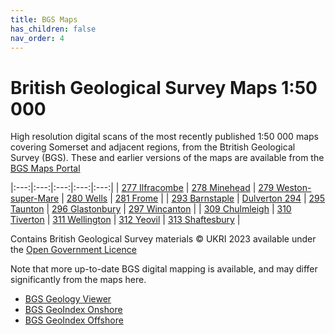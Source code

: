 ```yaml
---
title: BGS Maps
has_children: false
nav_order: 4
---
```


# British Geological Survey Maps 1:50 000

High resolution digital scans of the most recently published 1:50 000 maps covering Somerset and adjacent regions, from the Btritish Geological Survey (BGS). These and earlier versions of the maps are available from the [BGS Maps Portal](https://www.bgs.ac.uk/information-hub/bgs-maps-portal/)

|:---:|:---:|:---:|:---:|:---:|
| [277 Ilfracombe](https://largeimages.bgs.ac.uk/iip/mapsportal.html?id=1001770) | [278 Minehead](https://largeimages.bgs.ac.uk/iip/mapsportal.html?id=1001771) | [279 Weston-super-Mare](https://largeimages.bgs.ac.uk/iip/mapsportal.html?id=1001772) | [280 Wells](https://largeimages.bgs.ac.uk/iip/mapsportal.html?id=1001773) | [281 Frome](https://largeimages.bgs.ac.uk/iip/mapsportal.html?id=1001774) |
| [293 Barnstaple](https://largeimages.bgs.ac.uk/iip/mapsportal.html?id=1001785) | [Dulverton 294](https://largeimages.bgs.ac.uk/iip/mapsportal.html?id=1001786) | [295 Taunton](https://largeimages.bgs.ac.uk/iip/mapsportal.html?id=1001787) | [296 Glastonbury](https://largeimages.bgs.ac.uk/iip/mapsportal.html?id=1001788) | [297 Wincanton](https://largeimages.bgs.ac.uk/iip/mapsportal.html?id=1001789 "Wincanton") |
| [309 Chulmleigh](https://largeimages.bgs.ac.uk/iip/mapsportal.html?id=1001799 "Chulmleigh") | [310 Tiverton](https://largeimages.bgs.ac.uk/iip/mapsportal.html?id=1004276 "Tiverton") | [311 Wellington](https://largeimages.bgs.ac.uk/iip/mapsportal.html?id=1001801 "Wellington") | [312 Yeovil](https://largeimages.bgs.ac.uk/iip/mapsportal.html?id=1001802 "Yeovil") | [313 Shaftesbury](https://largeimages.bgs.ac.uk/iip/mapsportal.html?id=1001803 "Shaftesbury") |

Contains British Geological Survey materials © UKRI 2023 available under the [Open Government Licence](https://www.nationalarchives.gov.uk/doc/open-government-licence/version/3/)


Note that more up-to-date BGS digital mapping is available, and may differ significantly from the maps here.
* [BGS Geology Viewer](https://www.bgs.ac.uk/map-viewers/bgs-geology-viewer/)
* [BGS GeoIndex Onshore](https://www.bgs.ac.uk/map-viewers/geoindex-onshore/)
* [BGS GeoIndex Offshore](https://www.bgs.ac.uk/map-viewers/geoindex-offshore/)
